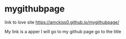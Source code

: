 # mygithubpage

link to love site https://amckiss0.github.io/mygithubpage/


My link is a apper I will go to my github page go to the title
